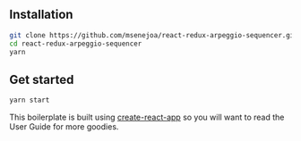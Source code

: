 ## Installation

```bash
git clone https://github.com/msenejoa/react-redux-arpeggio-sequencer.git
cd react-redux-arpeggio-sequencer
yarn
```

## Get started

```bash
yarn start
```

This boilerplate is built using [create-react-app](https://github.com/facebookincubator/create-react-app) so you will want to read the User Guide for more goodies.
